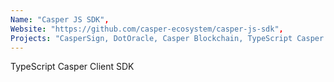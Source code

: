 ```yaml
---
Name: "Casper JS SDK",
Website: "https://github.com/casper-ecosystem/casper-js-sdk",
Projects: "CasperSign, DotOracle, Casper Blockchain, TypeScript Casper Client SDK",
---
```

<!--lang:en--> 
TypeScript Casper Client SDK
<!--lang:es--] 
CasperLabs SDK for JavaScript
<!--lang:de--] 
CasperLabs SDK for JavaScript
<!--lang:fr--] 
CasperLabs SDK for JavaScript
<!--lang:pl--] 
CasperLabs SDK for JavaScript
<!--lang:uk--] 
CasperLabs SDK for JavaScript
[!--lang:*--> 
